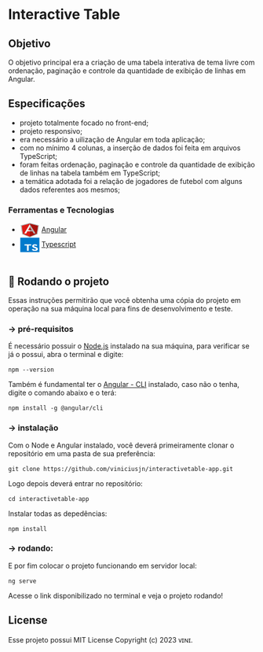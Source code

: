 # Interactive Table

## Objetivo
O objetivo principal era a criação de uma tabela interativa de tema livre com ordenação, paginação e controle da quantidade de exibição de linhas em Angular.

## Especificações
- projeto totalmente focado no front-end;
- projeto responsivo;
- era necessário a uilização de Angular em toda aplicação;
- com no mínimo 4 colunas, a inserção de dados foi feita em arquivos TypeScript;
- foram feitas ordenação, paginação e controle da quantidade de exibição de linhas na tabela também em TypeScript;
- a temática adotada foi a relação de jogadores de futebol com alguns dados referentes aos mesmos;

### Ferramentas e Tecnologias

* <img align="center" alt="Angular" height="30" width="40" href="#" src="https://raw.githubusercontent.com/devicons/devicon/1119b9f84c0290e0f0b38982099a2bd027a48bf1/icons/angularjs/angularjs-original.svg"> [Angular](https://angular.io/)
* <img align="center" alt="TypeScript" height="30" width="40" href="#" src="https://raw.githubusercontent.com/devicons/devicon/1119b9f84c0290e0f0b38982099a2bd027a48bf1/icons/typescript/typescript-original.svg"> [Typescript](https://www.typescriptlang.org/) 
<br><br>



## 🚀 Rodando o projeto

Essas instruções permitirão que você obtenha uma cópia do projeto em operação na sua máquina local para fins de desenvolvimento e teste.

### -> pré-requisitos

É necessário possuir o [Node.js](https://nodejs.org/en) instalado na sua máquina, para verificar se já o possui, abra o terminal e digite:

```
npm --version
```

Também é fundamental ter o [Angular - CLI](https://angular.io/cli) instalado, caso não o tenha, digite o comando abaixo e o terá:

```
npm install -g @angular/cli
```

### -> instalação

Com o Node e Angular instalado, você deverá primeiramente clonar o repositório em uma pasta de sua preferência:

```
git clone https://github.com/viniciusjn/interactivetable-app.git
```

Logo depois deverá entrar no repositório:

```
cd interactivetable-app
```

Instalar todas as depedências:

```
npm install
```

### -> rodando:

E por fim colocar o projeto funcionando em servidor local:

```
ng serve
```

Acesse o link disponibilizado no terminal e veja o projeto rodando!

## License
Esse projeto possui MIT License Copyright (c) 2023 ᴠɪɴɪ. 
